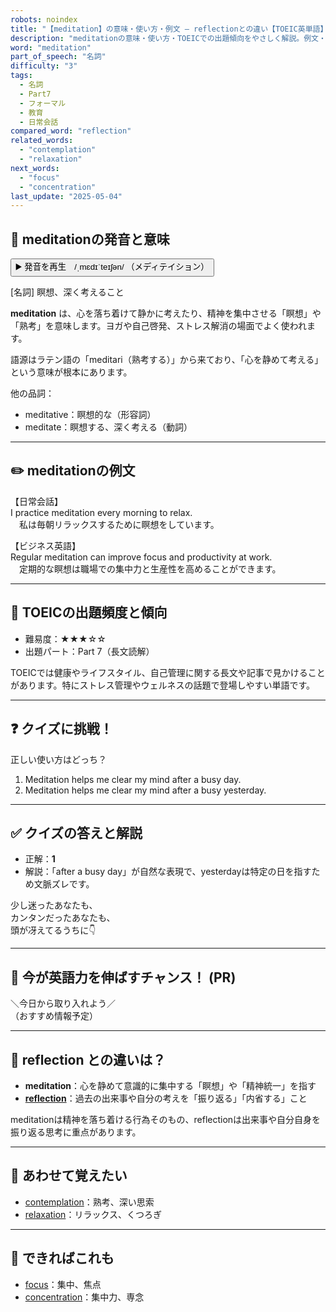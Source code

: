 ```yaml
---
robots: noindex
title: "【meditation】の意味・使い方・例文 ― reflectionとの違い【TOEIC英単語】"
description: "meditationの意味・使い方・TOEICでの出題傾向をやさしく解説。例文・クイズ付きでreflectionとの違いもわかりやすく学べます。"
word: "meditation"
part_of_speech: "名詞"
difficulty: "3"
tags:
  - 名詞
  - Part7
  - フォーマル
  - 教育
  - 日常会話
compared_word: "reflection"
related_words:
  - "contemplation"
  - "relaxation"
next_words:
  - "focus"
  - "concentration"
last_update: "2025-05-04"
---
```


## 🔰 meditationの発音と意味

<button class="play-audio" onclick="playTTS('meditation')">
  <span class="play-audio-main">
    ▶️ 発音を再生　/ˌmɛdɪˈteɪʃən/
  </span>
  <span class="play-audio-sub">
    （メディテイション）
  </span>
</button>

[名詞] 瞑想、深く考えること

**meditation** は、心を落ち着けて静かに考えたり、精神を集中させる「瞑想」や「熟考」を意味します。ヨガや自己啓発、ストレス解消の場面でよく使われます。

語源はラテン語の「meditari（熟考する）」から来ており、「心を静めて考える」という意味が根本にあります。

他の品詞：  
- meditative：瞑想的な（形容詞）
- meditate：瞑想する、深く考える（動詞）

---

## ✏️ meditationの例文

【日常会話】  
I practice meditation every morning to relax.  
　私は毎朝リラックスするために瞑想をしています。

【ビジネス英語】  
Regular meditation can improve focus and productivity at work.  
　定期的な瞑想は職場での集中力と生産性を高めることができます。

---

## 🎯 TOEICの出題頻度と傾向

- 難易度：★★★☆☆
- 出題パート：Part 7（長文読解）

TOEICでは健康やライフスタイル、自己管理に関する長文や記事で見かけることがあります。特にストレス管理やウェルネスの話題で登場しやすい単語です。

---

## ❓ クイズに挑戦！

正しい使い方はどっち？

1. Meditation helps me clear my mind after a busy day.  
2. Meditation helps me clear my mind after a busy yesterday.

---

## ✅ クイズの答えと解説

- 正解：**1**
- 解説：「after a busy day」が自然な表現で、yesterdayは特定の日を指すため文脈ズレです。

少し迷ったあなたも、  
カンタンだったあなたも、  
頭が冴えてるうちに👇️

---

## 🚀 今が英語力を伸ばすチャンス！ (PR)

<div class="info-center">
＼今日から取り入れよう／<br>  
（おすすめ情報予定）
</div>

---

## 🤔  reflection との違いは？

- **meditation**：心を静めて意識的に集中する「瞑想」や「精神統一」を指す
- **[reflection](/word/reflection)**：過去の出来事や自分の考えを「振り返る」「内省する」こと

meditationは精神を落ち着ける行為そのもの、reflectionは出来事や自分自身を振り返る思考に重点があります。

---

## 🧩 あわせて覚えたい

- [contemplation](/word/contemplation)：熟考、深い思索
- [relaxation](/word/relaxation)：リラックス、くつろぎ

---

## 📖 できればこれも

- [focus](/word/focus)：集中、焦点
- [concentration](/word/concentration)：集中力、専念

<!-- cvid: aid08_bid21 -->

